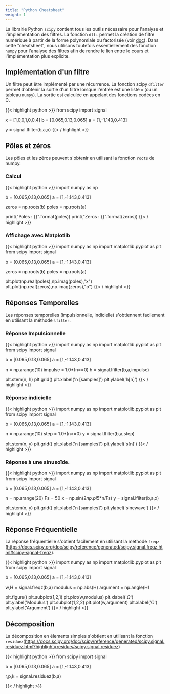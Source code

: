 ```yaml
---
title: "Python Cheatsheet"
weight: 1
---
```


La librairie Python `scipy` contient tous les outils nécessaire pour l'analyse et l'implémentation des filtres. 
La fonction `dlti` permet la création de filtre numérique à partir de la forme polynomiale ou factorisée (voir [doc](https://docs.scipy.org/doc/scipy/reference/generated/scipy.signal.dlti.html)). Dans cette "cheatsheet", nous utilisons toutefois essentiellement des fonction `numpy` pour l'analyse des filtres afin de rendre le lien entre le cours et l'implémentation plus explicite.

## Implémentation d'un filtre

Un filtre peut être implémenté par une récurrence. La fonction scipy `dfilter` permet d'obtenir la sortie d'un filtre lorsque l'entrée est une liste `x` (ou un tableau `numpy`). La sortie est calculée en appelant des fonctions codées en C.

{{< highlight python >}}
from scipy import signal

x = [1,0,0,1,0,0.4]
b = [0.065,0.13,0.065]
a = [1,-1.143,0.413]

y = signal.lfilter(b,a,x)
{{< / highlight >}}

## Pôles et zéros

Les pôles et les zéros peuvent s'obtenir en utilisant la fonction `roots` de numpy.

### Calcul

{{< highlight python >}}
import numpy as np

b = [0.065,0.13,0.065]
a = [1,-1.143,0.413]

zeros = np.roots(b)
poles = np.roots(a)

print("Poles : {}".format(poles))
print("Zeros : {}".format(zeros))
{{< / highlight >}}

### Affichage avec Matplotlib

{{< highlight python >}}
import numpy as np
import matplotlib.pyplot as plt
from scipy import signal

b = [0.065,0.13,0.065]
a = [1,-1.143,0.413]

zeros = np.roots(b)
poles = np.roots(a)

plt.plot(np.real(poles),np.imag(poles),"x")
plt.plot(np.real(zeros),np.imag(zeros),"o")
{{< / highlight >}}

## Réponses Temporelles

Les réponses temporelles (impulsionnelle, indicielle) s'obtiennent facilement en utilisant la méthode `lfilter`. 

### Réponse Impulsionnelle

{{< highlight python >}}
import numpy as np
import matplotlib.pyplot as plt
from scipy import signal

b = [0.065,0.13,0.065]
a = [1,-1.143,0.413]

n = np.arange(10)
impulse = 1.0*(n==0)
h = signal.lfilter(b,a,impulse)

plt.stem(n, h)
plt.grid()
plt.xlabel('n [samples]')
plt.ylabel('h[n]')
{{< / highlight >}}

### Réponse indicielle

{{< highlight python >}}
import numpy as np
import matplotlib.pyplot as plt
from scipy import signal

b = [0.065,0.13,0.065]
a = [1,-1.143,0.413]

n = np.arange(10)
step = 1.0*(n>=0)
y = signal.lfilter(b,a,step)

plt.stem(n, y)
plt.grid()
plt.xlabel('n [samples]')
plt.ylabel('s[n]')
{{< / highlight >}}

### Réponse à une sinusoïde.

{{< highlight python >}}
import numpy as np
import matplotlib.pyplot as plt
from scipy import signal

b = [0.065,0.13,0.065]
a = [1,-1.143,0.413]

n = np.arange(20)
Fs = 50
x = np.sin(2*np.pi*5*n/Fs)
y = signal.lfilter(b,a,x)

plt.stem(n, y)
plt.grid()
plt.xlabel('n [samples]')
plt.ylabel('sinewave')
{{< / highlight >}}



## Réponse Fréquentielle
La réponse fréquentielle s'obtient facilement en utilisant la méthode `freqz` (https://docs.scipy.org/doc/scipy/reference/generated/scipy.signal.freqz.html#scipy-signal-freqz). 


{{< highlight python >}}
import numpy as np
import matplotlib.pyplot as plt
from scipy import signal

b = [0.065,0.13,0.065]
a = [1,-1.143,0.413]

w,H = signal.freqz(b,a)
modulus = np.abs(H)
argument = np.angle(H)

plt.figure()
plt.subplot(1,2,1)
plt.plot(w,modulus)
plt.xlabel('$\Omega$')
plt.ylabel('Modulus')
plt.subplot(1,2,2)
plt.plot(w,argument)
plt.xlabel('$\Omega$')
plt.ylabel('Argument')
{{< / highlight >}}

## Décomposition

La décomposition en élements simples s'obtient en utilisant la fonction `residuez`(https://docs.scipy.org/doc/scipy/reference/generated/scipy.signal.residuez.html?highlight=residue#scipy.signal.residuez)

{{< highlight python >}}
from scipy import signal

b = [0.065,0.13,0.065]
a = [1,-1.143,0.413]

r,p,k = signal.residuez(b,a)

{{< / highlight >}}